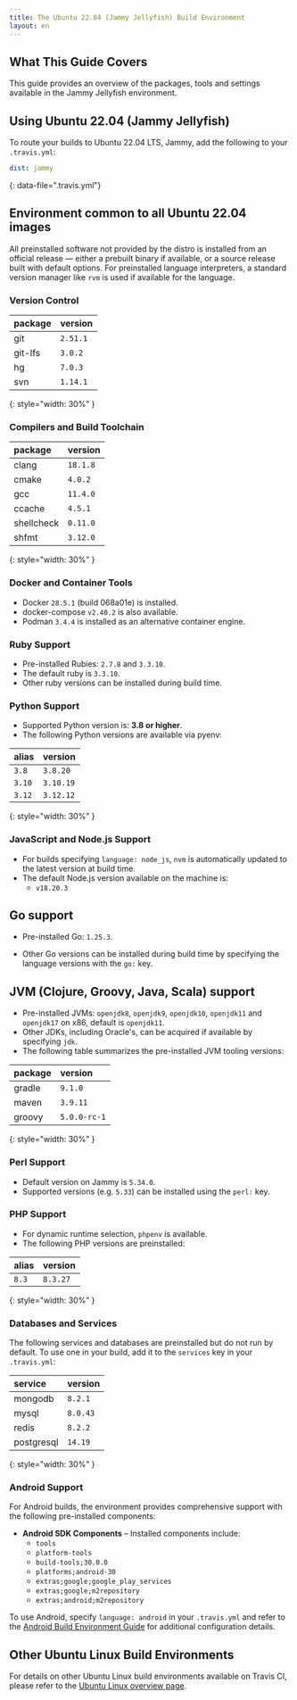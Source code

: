 ```yaml
---
title: The Ubuntu 22.04 (Jammy Jellyfish) Build Environment
layout: en
---
```


## What This Guide Covers

This guide provides an overview of the packages, tools and settings available in the Jammy Jellyfish environment.

## Using Ubuntu 22.04 (Jammy Jellyfish)

To route your builds to Ubuntu 22.04 LTS, Jammy, add the following to your `.travis.yml`:

```yaml
dist: jammy
```
{: data-file=".travis.yml"}

## Environment common to all Ubuntu 22.04 images

All preinstalled software not provided by the distro is installed from an official release — either a prebuilt binary if available, or a source release built with default options.
For preinstalled language interpreters, a standard version manager like `rvm` is used if available for the language.

### Version Control

| package  | version   |
|:---------|:----------|
| git      | `2.51.1`  |
| git-lfs  | `3.0.2`   |
| hg       | `7.0.3`   |
| svn      | `1.14.1`  |
{: style="width: 30%" }

### Compilers and Build Toolchain

| package    | version   |
|:-----------|:----------|
| clang      | `18.1.8`  |
| cmake      | `4.0.2`  |
| gcc        | `11.4.0`  |
| ccache     | `4.5.1`   |
| shellcheck | `0.11.0`  |
| shfmt      | `3.12.0`   |
{: style="width: 30%" }

### Docker and Container Tools

* Docker `28.5.1` (build 068a01e) is installed.
* docker-compose `v2.40.2` is also available.
* Podman `3.4.4` is installed as an alternative container engine.

### Ruby Support

* Pre-installed Rubies: `2.7.8` and `3.3.10`.
* The default ruby is `3.3.10`.
* Other ruby versions can be installed during build time.

### Python Support

* Supported Python version is: **3.8 or higher**.
* The following Python versions are available via pyenv:

| alias  | version   |
|:-------|:----------|
| `3.8`  | `3.8.20`  |
| `3.10` | `3.10.19`  |
| `3.12` | `3.12.12`  |
{: style="width: 30%" }

### JavaScript and Node.js Support

* For builds specifying `language: node_js`, `nvm` is automatically updated to the latest version at build time.
* The default Node.js version available on the machine is:
  * `v18.20.3`

## Go support

* Pre-installed Go: `1.25.3`.

* Other Go versions can be installed during build time by specifying the language versions with the `go:` key.

## JVM (Clojure, Groovy, Java, Scala) support

* Pre-installed JVMs: `openjdk8`, `openjdk9`, `openjdk10`, `openjdk11` and `openjdk17` on x86, default is `openjdk11`.
* Other JDKs, including Oracle's, can be acquired if available by specifying `jdk`.
* The following table summarizes the pre-installed JVM tooling versions:

| package | version   |
|:--------|:----------|
| gradle  | `9.1.0`     |
| maven   | `3.9.11`   |
| groovy  | `5.0.0-rc-1`  |
{: style="width: 30%" }

### Perl Support

* Default version on Jammy is `5.34.0`.
* Supported versions (e.g. `5.33`) can be installed using the `perl:` key.

### PHP Support

* For dynamic runtime selection, `phpenv` is available.
* The following PHP versions are preinstalled:

| alias | version  |
|:------|:---------|
| `8.3` | `8.3.27`  |
{: style="width: 30%" }

### Databases and Services

The following services and databases are preinstalled but do not run by default.
To use one in your build, add it to the `services` key in your `.travis.yml`:

| service      | version   |
|:-------------|:----------|
| mongodb      | `8.2.1`  |
| mysql        | `8.0.43`  |
| redis        | `8.2.2`   |
| postgresql   | `14.19`   |
{: style="width: 30%" }

### Android Support

For Android builds, the environment provides comprehensive support with the following pre-installed components:

- **Android SDK Components** – Installed components include:
  - `tools`
  - `platform-tools`
  - `build-tools;30.0.0`
  - `platforms;android-30`
  - `extras;google;google_play_services`
  - `extras;google;m2repository`
  - `extras;android;m2repository`

To use Android, specify `language: android` in your `.travis.yml` and refer to the [Android Build Environment Guide](/user/languages/android/) for additional configuration details.

## Other Ubuntu Linux Build Environments

For details on other Ubuntu Linux build environments available on Travis CI, please refer to the [Ubuntu Linux overview page](/user/reference/linux/).
